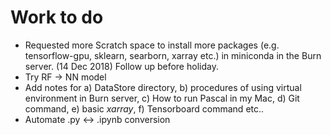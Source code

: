 # Work to do

- Requested more Scratch space to install more packages (e.g. tensorflow-gpu, sklearn, searborn, xarray etc.) in miniconda in the Burn server. (14 Dec 2018) Follow up before holiday.
- Try RF -> NN model
- Add notes for a) DataStore directory, b) procedures of using virtual environment in Burn server, c) How to run Pascal in my Mac, d) Git command, e) basic *xarray*, f) Tensorboard command etc..
- Automate .py <-> .ipynb conversion
